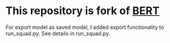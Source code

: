 # This repository is fork of [BERT](https://github.com/google-research/bert)

For export model as saved model, I added export functionality to run_squad.py.
See details in run_squad.py.

